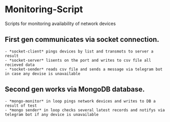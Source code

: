 # Monitoring-Script
 Scripts for monitoring availability of network devices

## First gen communicates via socket connection.
    - *socket-client* pings devices by list and transmots to server a result
    - *socket-server* lisents on the port and writes to csv file all recieved data
    - *socket-sender* reads csv file and sends a message via telegram bot in case any devise is unavailable
    
## Second gen works via MongoDB database.
	- *mongo-monitor* in loop pings network devices and writes to DB a result of test
	- *mongo sender* in loop checks several latest records and notifys via telegram bot if any device is unavailable